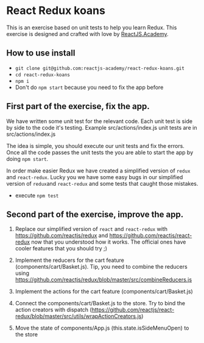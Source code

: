 React Redux koans
=========================

This is an exercise based on unit tests to help you learn Redux. This exercise is designed and crafted with love by <a href="http://reactjs.academy">ReactJS.Academy</a>.

## How to use install

- `git clone git@github.com:reactjs-academy/react-redux-koans.git`
- `cd react-redux-koans`
- `npm i`
- Don't do `npm start` because you need to fix the app before

## First part of the exercise, fix the app.

We have written some unit test for the relevant code. Each unit test is side by side to the code it's testing. Example src/actions/index.js unit tests are in src/actions/index.js

The idea is simple, you should execute our unit tests and fix the errors. Once all the code passes the unit tests the you are able to start the app by doing `npm start`.

In order make easier Redux we have created a simplified version of `redux` and `react-redux`. Lucky you we have some easy bugs in our simplified version of `redux`and `react-redux` and some tests that caught those mistakes.

- execute `npm test`

## Second part of the exercise, improve the app.

1. Replace our simplified version of `react` and `react-redux` with https://github.com/reactjs/redux and https://github.com/reactjs/react-redux now that you understood how it works. The official ones have cooler features that you should try ;)

2. Implement the reducers for the cart feature (components/cart/Basket.js). Tip, you need to combine the reducers using https://github.com/reactjs/redux/blob/master/src/combineReducers.js

3. Implement the actions for the cart feature (components/cart/Basket.js)

4. Connect the components/cart/Basket.js to the store. Try to bind the action creators with dispatch (https://github.com/reactjs/react-redux/blob/master/src/utils/wrapActionCreators.js)

5. Move the state of components/App.js (this.state.isSideMenuOpen) to the store
